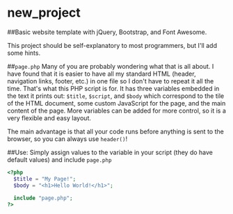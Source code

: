 # new_project

##Basic website template with jQuery, Bootstrap, and Font Awesome.

This project should be self-explanatory to most programmers, but I'll add some hints.

##`page.php`
Many of you are probably wondering what that is all about.  I have found that it is easier to have all my standard HTML
(header, navigation links, footer, etc.) in one file so I don't have to repeat it all the time.  That's what this PHP
script is for.  It has three variables embedded in the text it prints out: `$title`, `$script`, and `$body` which correspond
to the tile of the HTML document, some custom JavaScript for the page, and the main content of the page.  More variables can
be added for more control, so it is a very flexible and easy layout.

The main advantage is that all your code runs before anything is sent to the browser, so you can always use `header()`!

##Use:
Simply assign values to the variable in your script (they do have default values) and include `page.php`

```php
<?php
  $title = "My Page!";
  $body = "<h1>Hello World!</h1>";
  
  include "page.php";
?>
```
